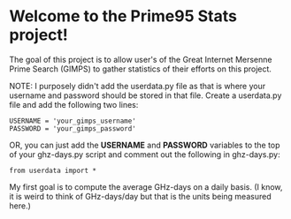 # Welcome to the Prime95 Stats project!

The goal of this project is to allow user's of the Great Internet Mersenne Prime Search (GIMPS) to gather statistics of
their efforts on this project.

NOTE:  I purposely didn't add the userdata.py file as that is where your username and password should be stored in that
file.  Create a userdata.py file and add the following two lines:
```
USERNAME = 'your_gimps_username'
PASSWORD = 'your_gimps_password'
```
OR, you can just add the **USERNAME** and **PASSWORD** variables to the top of your ghz-days.py script and comment out the
following in ghz-days.py:
```
from userdata import *
```

My first goal is to compute the average GHz-days on a daily basis.  (I know, it is weird to think of GHz-days/day but
that is the units being measured here.)
